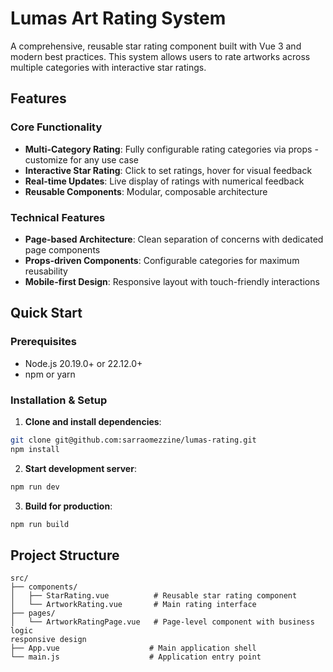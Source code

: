 # Lumas Art Rating System

A comprehensive, reusable star rating component built with Vue 3 and modern best practices. This system allows users to rate artworks across multiple categories with interactive star ratings.

## Features

### Core Functionality
- **Multi-Category Rating**: Fully configurable rating categories via props - customize for any use case
- **Interactive Star Rating**: Click to set ratings, hover for visual feedback
- **Real-time Updates**: Live display of ratings with numerical feedback
- **Reusable Components**: Modular, composable architecture

### Technical Features
- **Page-based Architecture**: Clean separation of concerns with dedicated page components
- **Props-driven Components**: Configurable categories for maximum reusability
- **Mobile-first Design**: Responsive layout with touch-friendly interactions

## Quick Start

### Prerequisites
- Node.js 20.19.0+ or 22.12.0+
- npm or yarn

### Installation & Setup

1. **Clone and install dependencies**:
```bash
git clone git@github.com:sarraomezzine/lumas-rating.git
npm install
```

2. **Start development server**:
```bash
npm run dev
```

3. **Build for production**:
```bash
npm run build
```

## Project Structure

```
src/
├── components/
│   ├── StarRating.vue          # Reusable star rating component
│   └── ArtworkRating.vue       # Main rating interface
├── pages/
│   └── ArtworkRatingPage.vue   # Page-level component with business logic
responsive design
├── App.vue                    # Main application shell
└── main.js                    # Application entry point
```